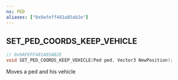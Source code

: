 ```yaml
---
ns: PED
aliases: ["0x9afeff481a85ab2e"]
---
```

## SET_PED_COORDS_KEEP_VEHICLE

```c
// 0x9AFEFF481A85AB2E
void SET_PED_COORDS_KEEP_VEHICLE(Ped ped, Vector3 NewPosition);
```

Moves a ped and his vehicle

